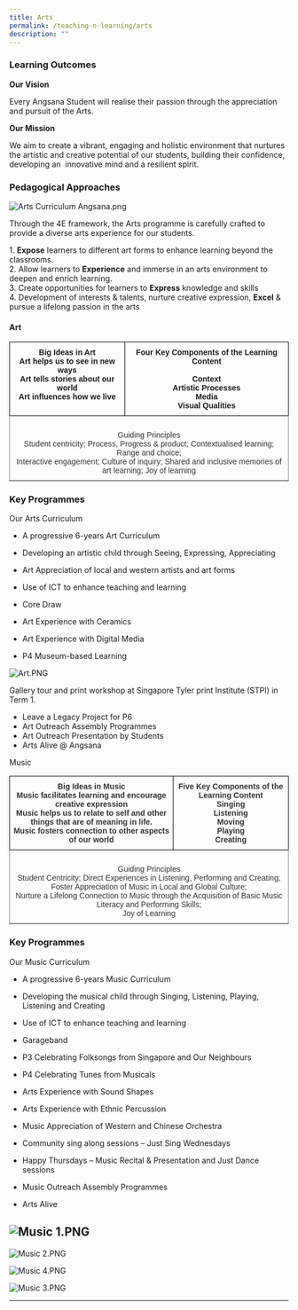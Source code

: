 ```yaml
---
title: Arts
permalink: /teaching-n-learning/arts
description: ""
---
```


### Learning Outcomes

**Our Vision**  

Every Angsana Student will realise their passion through the appreciation and pursuit of the Arts.

**Our Mission**

We aim to create a vibrant, engaging and holistic environment that nurtures the artistic and creative potential of our students, building their confidence, developing an  innovative mind and a resilient spirit.


### Pedagogical Approaches

  

![Arts Curriculum Angsana.png](https://angsanapri.moe.edu.sg/qql/slot/u167/academic_programmes/Arts/Arts%20Curriculum%20Angsana.png)

Through the 4E framework, the Arts programme is carefully crafted to provide a diverse arts experience for our students.

1. **Expose** learners to different art forms to enhance learning beyond the classrooms.  
2\. Allow learners to **Experience** and immerse in an arts environment to deepen and enrich learning.  
3\. Create opportunities for learners to **Express** knowledge and skills  
4\. Development of interests & talents, nurture creative expression, **Excel** & pursue a lifelong passion in the arts

#### Art

  

<style type="text/css">
.tg  {border-collapse:collapse;border-spacing:0;}
.tg td{border-color:black;border-style:solid;border-width:1px;font-family:Arial, sans-serif;font-size:14px;
  overflow:hidden;padding:10px 5px;word-break:normal;}
.tg th{border-color:black;border-style:solid;border-width:1px;font-family:Arial, sans-serif;font-size:14px;
  font-weight:normal;overflow:hidden;padding:10px 5px;word-break:normal;}
.tg .tg-amwm{font-weight:bold;text-align:center;vertical-align:top}
.tg .tg-qaub{border-color:inherit;color:#333;text-align:center;vertical-align:top}
</style>
<table class="tg">
<thead>
  <tr>
    <th class="tg-amwm">Big Ideas in Art<br>Art helps us to see in new ways<br>Art tells stories about our world<br>Art influences how we live</th>
    <th class="tg-amwm">Four Key Components of the Learning Content<br><br>Context<br>Artistic Processes<br>Media<br>Visual Qualities</th>
  </tr>
</thead>
<tbody>
  <tr>
    <td class="tg-qaub" colspan="2"><br>Guiding Principles<br>Student centricity; Process, Progress &amp; product; Contextualised learning; Range and choice;<br>Interactive engagement; Culture of inquiry; Shared and inclusive memories of art learning; Joy of learning</td>
  </tr>
</tbody>
</table>

  
### Key Programmes

  

Our Arts Curriculum

*   A progressive 6-years Art Curriculum

*   Developing an artistic child through Seeing, Expressing, Appreciating

*   Art Appreciation of local and western artists and art forms
*   Use of ICT to enhance teaching and learning

*   Core Draw

*   Art Experience with Ceramics
*   Art Experience with Digital Media
*   P4 Museum-based Learning

![Art.PNG](https://angsanapri.moe.edu.sg/qql/slot/u167/academic_programmes/Arts/Art.PNG)  

Gallery tour and print workshop at Singapore Tyler print Institute (STPI) in Term 1.

*   Leave a Legacy Project for P6
*   Art Outreach Assembly Programmes
*   Art Outreach Presentation by Students
*   Arts Alive @ Angsana

  
Music 

<style type="text/css">
.tg  {border-collapse:collapse;border-spacing:0;}
.tg td{border-color:black;border-style:solid;border-width:1px;font-family:Arial, sans-serif;font-size:14px;
  overflow:hidden;padding:10px 5px;word-break:normal;}
.tg th{border-color:black;border-style:solid;border-width:1px;font-family:Arial, sans-serif;font-size:14px;
  font-weight:normal;overflow:hidden;padding:10px 5px;word-break:normal;}
.tg .tg-7n5n{color:#333;font-weight:bold;text-align:center;vertical-align:top}
.tg .tg-qaub{border-color:inherit;color:#333;text-align:center;vertical-align:top}
</style>
<table class="tg">
<thead>
  <tr>
    <th class="tg-7n5n">Big Ideas in Music<br>Music facilitates learning and encourage creative expression<br>Music helps us to relate to self and other things that are of meaning in life.<br>Music fosters connection to other aspects of our world</th>
    <th class="tg-7n5n">Five Key Components of the Learning Content<br>Singing<br>Listening<br>Moving<br>Playing<br>Creating</th>
  </tr>
</thead>
<tbody>
  <tr>
    <td class="tg-qaub" colspan="2"><br>Guiding Principles<br>Student Centricity; Direct Experiences in Listening, Performing and Creating;<br>Foster Appreciation of Music in Local and Global Culture;<br>Nurture a Lifelong Connection to Music through the Acquisition of Basic Music Literacy and Performing Skills;<br>Joy of Learning</td>
  </tr>
</tbody>
</table>

  

### Key Programmes

Our Music Curriculum

*   A progressive 6-years Music Curriculum

*   Developing the musical child through Singing, Listening, Playing, Listening and Creating

*   Use of ICT to enhance teaching and learning

*   Garageband

*   P3 Celebrating Folksongs from Singapore and Our Neighbours
*   P4 Celebrating Tunes from Musicals
*   Arts Experience with Sound Shapes
*   Arts Experience with Ethnic Percussion
*   Music Appreciation of Western and Chinese Orchestra
*   Community sing along sessions – Just Sing Wednesdays  
    
*   Happy Thursdays – Music Recital & Presentation and Just Dance sessions
*   Music Outreach Assembly Programmes
*   Arts Alive

![Music 1.PNG](https://angsanapri.moe.edu.sg/qql/slot/u167/academic_programmes/Arts/Music%201.PNG)
--------------------------------------------------------------------------------------------------

![Music 2.PNG](https://angsanapri.moe.edu.sg/qql/slot/u167/academic_programmes/Arts/Music%202.PNG)

![Music 4.PNG](https://angsanapri.moe.edu.sg/qql/slot/u167/academic_programmes/Arts/Music%204.PNG)

![Music 3.PNG](https://angsanapri.moe.edu.sg/qql/slot/u167/academic_programmes/Arts/Music%203.PNG)


--------------------------------------------------------------------------------------------------------------------------------------------------------------------------------------------------------------------------------------------------------------------------------------------------------------